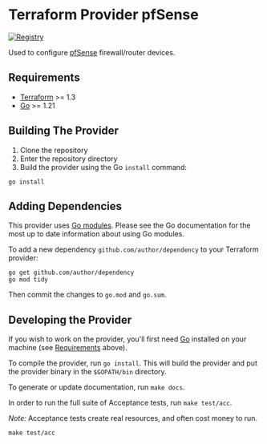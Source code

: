 # Terraform Provider pfSense

[![Registry](https://img.shields.io/badge/pfsense-Terraform%20Registry-blue)](https://registry.terraform.io/providers/marshallford/pfsense/latest/docs)

Used to configure [pfSense](https://www.pfsense.org/) firewall/router devices.

## Requirements

- [Terraform](https://developer.hashicorp.com/terraform/downloads) >= 1.3
- [Go](https://golang.org/doc/install) >= 1.21

## Building The Provider

1. Clone the repository
2. Enter the repository directory
3. Build the provider using the Go `install` command:

```shell
go install
```

## Adding Dependencies

This provider uses [Go modules](https://github.com/golang/go/wiki/Modules).
Please see the Go documentation for the most up to date information about using Go modules.

To add a new dependency `github.com/author/dependency` to your Terraform provider:

```shell
go get github.com/author/dependency
go mod tidy
```

Then commit the changes to `go.mod` and `go.sum`.

## Developing the Provider

If you wish to work on the provider, you'll first need [Go](http://www.golang.org) installed on your machine (see [Requirements](#requirements) above).

To compile the provider, run `go install`. This will build the provider and put the provider binary in the `$GOPATH/bin` directory.

To generate or update documentation, run `make docs`.

In order to run the full suite of Acceptance tests, run `make test/acc`.

*Note:* Acceptance tests create real resources, and often cost money to run.

```shell
make test/acc
```
